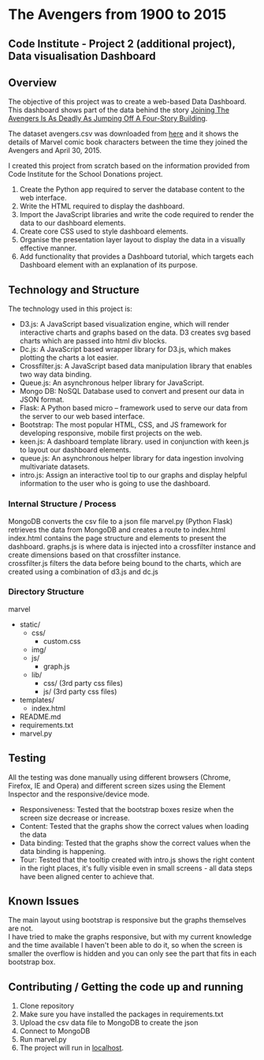# The Avengers from 1900 to 2015
## Code Institute - Project 2 (additional project), Data visualisation Dashboard
 
## Overview

The objective of this project was to create a web-based Data Dashboard.  
This dashboard shows part of the data behind the story [Joining The Avengers Is As Deadly As Jumping Off A Four-Story 
Building](http://fivethirtyeight.com/features/avengers-death-comics-age-of-ultron).
 
The dataset avengers.csv was downloaded from [here](https://github.com/fivethirtyeight/data/tree/master/avengers) 
and it shows the details of Marvel comic book characters between the time they joined the Avengers and April 30, 2015.

I created this project from scratch based on the information provided from Code Institute for the School Donations project.
1.	Create the Python app required to server the database content to the web interface.
2.	Write the HTML required to display the dashboard.
3.	Import the JavaScript libraries and write the code required to render the data to our dashboard elements.
4.	Create core CSS used to style dashboard elements.
5.  Organise the presentation layer layout to display the data in a visually effective manner.
6.  Add functionality that provides a Dashboard tutorial, which targets each Dashboard element with an 
    explanation of its purpose.


## Technology and Structure

The technology used in this project is:
- D3.js: A JavaScript based visualization engine, which will render interactive charts and graphs based on the data.
    D3 creates svg based charts which are passed into html div blocks.
- Dc.js: A JavaScript based wrapper library for D3.js, which makes plotting the charts a lot easier.
- Crossfilter.js: A JavaScript based data manipulation library that enables two way data binding.
- Queue.js: An asynchronous helper library for JavaScript.
- Mongo DB: NoSQL Database used to convert and present our data in JSON format.
- Flask: A Python based  micro – framework  used to serve our data from the server to our web based interface.
- Bootstrap: The most popular HTML, CSS, and JS framework for developing responsive, mobile first projects on the web.
- keen.js: A dashboard template library. used in conjunction with keen.js to layout our dashboard elements.
- queue.js: An asynchronous helper library for data ingestion involving multivariate datasets.
- intro.js: Assign an interactive tool tip to our graphs and display helpful information to the user who is going to use the dashboard.

### Internal Structure / Process

MongoDB converts the csv file to a json file
marvel.py (Python Flask) retrieves the data from MongoDB and creates a route to index.html
index.html contains the page structure and elements to present the dashboard.
graphs.js is where data is injected into a crossfilter instance and create dimensions based on that crossfilter instance.  
crossfilter.js filters the data before being bound to the charts, which are created using
a combination of d3.js and dc.js


### Directory Structure

marvel
- static/
  - css/
    - custom.css
  - img/
  - js/
    - graph.js
  - lib/
    - css/ (3rd party css files)
    - js/ (3rd party css files)
- templates/
  - index.html
- README.md
- requirements.txt
- marvel.py

## Testing

All the testing was done manually using different browsers (Chrome, Firefox, IE and Opera) 
and different screen sizes using the Element Inspector and the responsive/device mode.

- Responsiveness: Tested that the bootstrap boxes resize when the screen size decrease or increase. 
- Content: Tested that the graphs show the correct values when loading the data
- Data binding: Tested that the graphs show the correct values when the data binding is happening.
- Tour: Tested that the tooltip created with intro.js shows the right content in the right places, it's fully
    visible even in small screens - all data steps have been aligned center to achieve that.
    

## Known Issues
The main layout using bootstrap is responsive but the graphs themselves are not.   
I have tried to make the graphs responsive, but with my current knowledge and the time available I haven't been able to
do it, so when the screen is smaller the overflow is hidden and you can only see the part that fits in each bootstrap box. 


## Contributing / Getting the code up and running

1. Clone repository
2. Make sure you have installed the packages in requirements.txt
3. Upload the csv data file to MongoDB to create the json
4. Connect to MongoDB
5. Run marvel.py
6. The project will run in [localhost](http://localhost:5000/).

